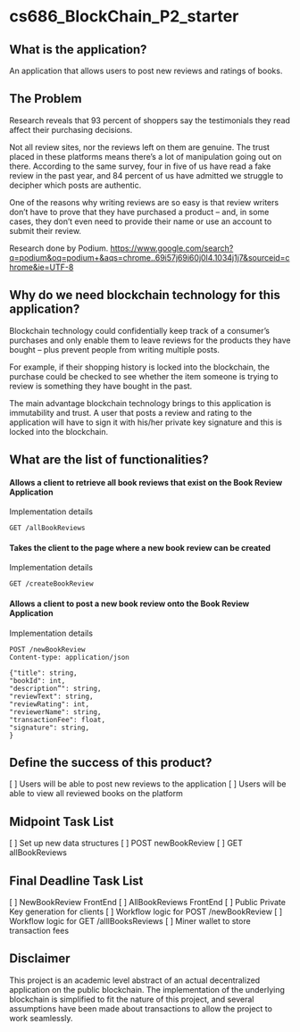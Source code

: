 # cs686_BlockChain_P2_starter

## What is the application?
An application that allows users to post new reviews and ratings of books. 

## The Problem
Research reveals that 93 percent of shoppers say the testimonials they read affect their purchasing decisions. 

Not all review sites, nor the reviews left on them are genuine. The trust placed in these platforms means there’s a lot of manipulation going out on there. According to the same survey, four in five of us have read a fake review in the past year, and 84 percent of us have admitted we struggle to decipher which posts are authentic.

One of the reasons why writing reviews are so easy is that review writers don’t have to prove that they have purchased a product – and, in some cases, they don’t even need to provide their name or use an account to submit their review. 

Research done by Podium. 
https://www.google.com/search?q=podium&oq=podium+&aqs=chrome..69i57j69i60j0l4.1034j1j7&sourceid=chrome&ie=UTF-8 

## Why do we need blockchain technology for this application?
Blockchain technology could confidentially keep track of a consumer’s purchases and only enable them to leave reviews for the products they have bought – plus prevent people from writing multiple posts. 

For example, if their shopping history is locked into the blockchain, the purchase could be checked to see whether the item someone is trying to review is something they have bought in the past.

The main advantage blockchain technology brings to this application is immutability and trust. A user that posts a review and rating to the application will have to sign it with his/her private key signature and this is locked into the blockchain. 

## What are the list of functionalities?

#### Allows a client to retrieve all book reviews that exist on the Book Review Application
Implementation details

```
GET /allBookReviews
```

#### Takes the client to the page where a new book review can be created 
Implementation details

```
GET /createBookReview
```

#### Allows a client to post a new book review onto the Book Review Application
Implementation details


```
POST /newBookReview
Content-type: application/json

{"title": string,
"bookId": int,
"description”": string,
"reviewText": string,
"reviewRating": int,
"reviewerName": string,
"transactionFee": float,
"signature": string,
}
```

## Define the success of this product?
 [ ] Users will be able to post new reviews to the application 
 [ ] Users will be able to view all reviewed books on the platform

## Midpoint Task List
 [ ] Set up new data structures 
 [ ] POST newBookReview
 [ ] GET allBookReviews

## Final Deadline Task List
 [ ] NewBookReview FrontEnd 
 [ ] AllBookReviews FrontEnd
 [ ] Public Private Key generation for clients
 [ ] Workflow logic for POST /newBookReview
 [ ] Workflow logic for GET /alllBooksReviews
 [ ] Miner wallet to store transaction fees 

## Disclaimer 
This project is an academic level abstract of an actual decentralized application on the public blockchain. 
The implementation of the underlying blockchain is simplified to fit the nature of this project, and several assumptions have been made about transactions to allow the project to work seamlessly. 





